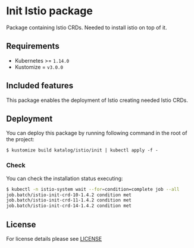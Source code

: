 # Init Istio package

Package containing Istio CRDs. Needed to install istio on top of it.


## Requirements

- Kubernetes >= `1.14.0`
- Kustomize = `v3.0.0`


## Included features

This package enables the deployment of Istio creating needed Istio CRDs.


## Deployment

You can deploy this package by running following command in the root of the project:

```shell
$ kustomize build katalog/istio/init | kubectl apply -f -
```


### Check

You can check the installation status executing:

```bash
$ kubectl -n istio-system wait --for=condition=complete job --all
job.batch/istio-init-crd-10-1.4.2 condition met
job.batch/istio-init-crd-11-1.4.2 condition met
job.batch/istio-init-crd-14-1.4.2 condition met
```


## License

For license details please see [LICENSE](../../../LICENSE)
